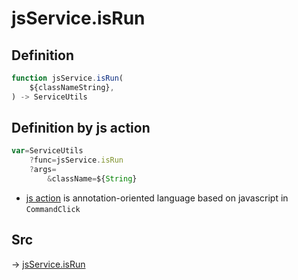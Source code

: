 # jsService.isRun

## Definition

```js.js
function jsService.isRun(
	${classNameString},
) -> ServiceUtils
```


## Definition by js action

```js.js
var=ServiceUtils
	?func=jsService.isRun
	?args=
		&className=${String}
```

- [js action](#) is annotation-oriented language based on javascript in `CommandClick`



## Src

-> [jsService.isRun](https://github.com/puutaro/CommandClick/blob/master/app/src/main/java/com/puutaro/commandclick/fragment_lib/terminal_fragment/js_interface/system/JsService.kt#L12)


